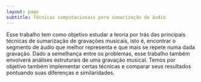 ```yaml
---
layout: page
subtitle: Técnicas computacionais para sumarização de áudio
---
```


Esse trabalho tem como objetivo estudar a teoria por trás das
principais técnicas de sumarização de gravações musicais, isto é,
encontrar o segmento de áudio que melhor representa e que mais se
repete numa dada gravação. Dado a semelhança entre os problemas, esse
trabalho também envolverá análises estruturais de uma gravação
musical. Temos por objetivo também implementar certas técnicas e
comparar seus resultados pontuando suas diferenças e similaridades.

